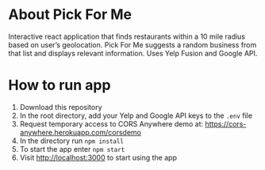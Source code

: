 # About Pick For Me

Interactive react application that finds restaurants within a 10 mile radius based on user’s geolocation. Pick For Me suggests a random business from that list and displays relevant information. Uses Yelp Fusion and Google API.

# How to run app

1. Download this repository
2. In the root directory, add your Yelp and Google API keys to the `.env` file
2. Request temporary access to CORS Anywhere demo at: https://cors-anywhere.herokuapp.com/corsdemo
3. In the directory run `npm install`
4. To start the app enter `npm start`
5. Visit [http://localhost:3000](http://localhost:3000) to start using the app